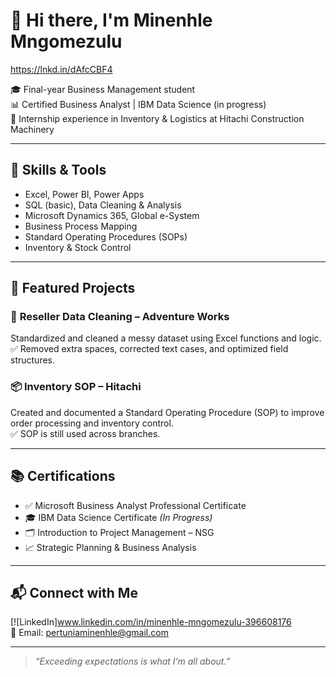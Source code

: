 # 👋 Hi there, I'm Minenhle Mngomezulu
https://lnkd.in/dAfcCBF4

🎓 Final-year Business Management student  
📊 Certified Business Analyst | IBM Data Science (in progress)  
💼 Internship experience in Inventory & Logistics at Hitachi Construction Machinery

---

## 🔧 Skills & Tools

- Excel, Power BI, Power Apps  
- SQL (basic), Data Cleaning & Analysis  
- Microsoft Dynamics 365, Global e-System  
- Business Process Mapping  
- Standard Operating Procedures (SOPs)  
- Inventory & Stock Control  

---

## 📁 Featured Projects

### 🧹 **Reseller Data Cleaning – Adventure Works**  
Standardized and cleaned a messy dataset using Excel functions and logic.  
✅ Removed extra spaces, corrected text cases, and optimized field structures.  


### 📦 **Inventory SOP – Hitachi**  
Created and documented a Standard Operating Procedure (SOP) to improve order processing and inventory control.  
✅ SOP is still used across branches.  


---

## 📚 Certifications

- ✅ Microsoft Business Analyst Professional Certificate  
- 🎓 IBM Data Science Certificate *(In Progress)*  
- 🗂 Introduction to Project Management – NSG  
- 📈 Strategic Planning & Business Analysis  

---

## 📬 Connect with Me

[![LinkedIn]www.linkedin.com/in/minenhle-mngomezulu-396608176  
📧 Email: pertuniaminenhle@gmail.com 

---

> *“Exceeding expectations is what I’m all about.”*

